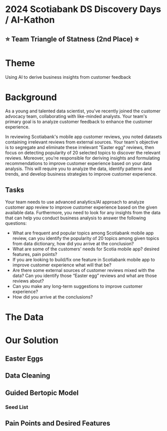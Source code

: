 # 2024 Scotiabank DS Discovery Days / AI-Kathon
## ⭐ Team Triangle of Statness (2nd Place) ⭐

# Theme
Using AI to derive business insights from customer feedback

# Background

As a young and talented data scientist, you've recently joined the customer advocacy team, collaborating with like-minded analysts. Your team's primary goal is to analyze customer feedback to enhance the customer experience.

In reviewing Scotiabank's mobile app customer reviews, you noted datasets containing irrelevant reviews from external sources. Your team's objective is to segregate and eliminate these irrelevant "Easter egg" reviews, then focus on detecting popularity of 20 selected topics to discover the relevant reviews. Moreover, you're responsible for deriving insights and formulating recommendations to improve customer experience based on your data analysis. This will require you to analyze the data, identify patterns and trends, and develop business strategies to improve customer experience.

## Tasks

Your team needs to use advanced analytics/AI approach to analyze customer app review to improve customer experience based on the given available data. Furthermore, you need to look for any insights from the data that can help you conduct business analysis to answer the following questions:

* What are frequent and popular topics among Scotiabank mobile app review, can you identify the popularity of 20 topics among given topics from data dictionary, how did you arrive at the conclusion?
* What are some of the customers' needs for Scotia mobile app? desired features, pain points?
* If you are looking to build/fix one feature in Scotiabank mobile app to improve customer
experience what will that be?
* Are there some external sources of customer reviews mixed with the data? Can you identify
those “Easter egg” reviews and what are those reviews about?
* Can you make any long-term suggestions to improve customer experience?
* How did you arrive at the conclusions?

# The Data

# Our Solution

## Easter Eggs

## Data Cleaning

## Guided Bertopic Model

### Seed List

## Pain Points and Desired Features
